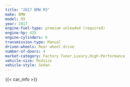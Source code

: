 ```yaml
---
title: "2017 BMW M3"
make: BMW
model: M3
year: 2017
engine-fuel-type: premium unleaded (required)
engine-hp: 425
engine-cylinders: 6
transmission-type: Manual
driven-wheels: Rear wheel drive
number-of-doors: 4
market-category: Factory Tuner,Luxury,High-Performance
vehicle-size: Midsize
vehicle-style: Sedan
---
```


{{< car_info >}}

